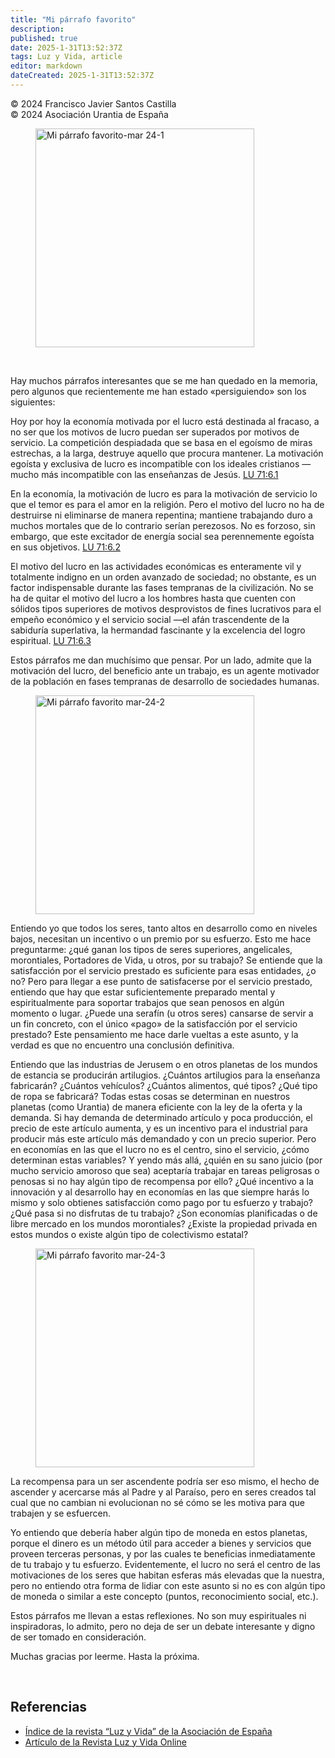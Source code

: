 ```yaml
---
title: "Mi párrafo favorito"
description: 
published: true
date: 2025-1-31T13:52:37Z
tags: Luz y Vida, article
editor: markdown
dateCreated: 2025-1-31T13:52:37Z
---
```


<p class="v-card v-sheet theme--light grey lighten-3 px-2">© 2024 Francisco Javier Santos Castilla<br>© 2024 Asociación Urantia de España</p>

<figure id="Figure_1" class="image urantiapedia image-style-align-center">
<img src="/image/article/Luz_y_Vida/LyV_2024_02/Mi-parrafo-favorito-03-24-1.jpg" alt="Mi párrafo favorito-mar 24-1" width="350">
</figure>

<br style="clear:both;"/>

Hay muchos párrafos interesantes que se me han quedado en la memoria, pero algunos que recientemente me han estado «persiguiendo» son los siguientes:

Hoy por hoy la economía motivada por el lucro está destinada al fracaso, a no ser que los motivos de lucro puedan ser superados por motivos de servicio. La competición despiadada que se basa en el egoísmo de miras estrechas, a la larga, destruye aquello que procura mantener. La motivación egoísta y exclusiva de lucro es incompatible con los ideales cristianos —mucho más incompatible con las enseñanzas de Jesús. [LU 71:6.1](/es/The_Urantia_Book/71#p6_1)

En la economía, la motivación de lucro es para la motivación de servicio lo que el temor es para el amor en la religión. Pero el motivo del lucro no ha de destruirse ni eliminarse de manera repentina; mantiene trabajando duro a muchos mortales que de lo contrario serían perezosos. No es forzoso, sin embargo, que este excitador de energía social sea perennemente egoísta en sus objetivos. [LU 71:6.2](/es/The_Urantia_Book/71#p6_2)

El motivo del lucro en las actividades económicas es enteramente vil y totalmente indigno en un orden avanzado de sociedad; no obstante, es un factor indispensable durante las fases tempranas de la civilización. No se ha de quitar el motivo del lucro a los hombres hasta que cuenten con sólidos tipos superiores de motivos desprovistos de fines lucrativos para el empeño económico y el servicio social —el afán trascendente de la sabiduría superlativa, la hermandad fascinante y la excelencia del logro espiritual. [LU 71:6.3](/es/The_Urantia_Book/71#p6_3)

Estos párrafos me dan muchísimo que pensar. Por un lado, admite que la motivación del lucro, del beneficio ante un trabajo, es un agente motivador de la población en fases tempranas de desarrollo de sociedades humanas.

<figure id="Figure_2" class="image urantiapedia image-style-align-left">
<img src="/image/article/Luz_y_Vida/LyV_2024_02/Mi-parrafo-favorito-03-24-2.jpg" alt="Mi párrafo favorito mar-24-2" width="350">
</figure>

Entiendo yo que todos los seres, tanto altos en desarrollo como en niveles bajos, necesitan un incentivo o un premio por su esfuerzo. Esto me hace preguntarme: ¿qué ganan los tipos de seres superiores, angelicales, morontiales, Portadores de Vida, u otros, por su trabajo? Se entiende que la satisfacción por el servicio prestado es suficiente para esas entidades, ¿o no? Pero para llegar a ese punto de satisfacerse por el servicio prestado, entiendo que hay que estar suficientemente preparado mental y espiritualmente para soportar trabajos que sean penosos en algún momento o lugar. ¿Puede una serafín (u otros seres) cansarse de servir a un fin concreto, con el único «pago» de la satisfacción por el servicio prestado? Este pensamiento me hace darle vueltas a este asunto, y la verdad es que no encuentro una conclusión definitiva.

Entiendo que las industrias de Jerusem o en otros planetas de los mundos de estancia se producirán artilugios. ¿Cuántos artilugios para la enseñanza fabricarán? ¿Cuántos vehículos? ¿Cuántos alimentos, qué tipos? ¿Qué tipo de ropa se fabricará? Todas estas cosas se determinan en nuestros planetas (como Urantia) de manera eficiente con la ley de la oferta y la demanda. Si hay demanda de determinado artículo y poca producción, el precio de este artículo aumenta, y es un incentivo para el industrial para producir más este artículo más demandado y con un precio superior. Pero en economías en las que el lucro no es el centro, sino el servicio, ¿cómo determinan estas variables? Y yendo más allá, ¿quién en su sano juicio (por mucho servicio amoroso que sea) aceptaría trabajar en tareas peligrosas o penosas si no hay algún tipo de recompensa por ello? ¿Qué incentivo a la innovación y al desarrollo hay en economías en las que siempre harás lo mismo y solo obtienes satisfacción como pago por tu esfuerzo y trabajo? ¿Qué pasa si no disfrutas de tu trabajo? ¿Son economías planificadas o de libre mercado en los mundos morontiales? ¿Existe la propiedad privada en estos mundos o existe algún tipo de colectivismo estatal?
<br style="clear:both;"/>

<figure id="Figure_3" class="image urantiapedia image-style-align-right">
<img src="/image/article/Luz_y_Vida/LyV_2024_02/Mi-parrafo-favorito-03-24-3.jpg" alt="Mi párrafo favorito mar-24-3" width="350">
</figure>

La recompensa para un ser ascendente podría ser eso mismo, el hecho de ascender y acercarse más al Padre y al Paraíso, pero en seres creados tal cual que no cambian ni evolucionan no sé cómo se les motiva para que trabajen y se esfuercen.

Yo entiendo que debería haber algún tipo de moneda en estos planetas, porque el dinero es un método útil para acceder a bienes y servicios que proveen terceras personas, y por las cuales te beneficias inmediatamente de tu trabajo y tu esfuerzo. Evidentemente, el lucro no será el centro de las motivaciones de los seres que habitan esferas más elevadas que la nuestra, pero no entiendo otra forma de lidiar con este asunto si no es con algún tipo de moneda o similar a este concepto (puntos, reconocimiento social, etc.).

Estos párrafos me llevan a estas reflexiones. No son muy espirituales ni inspiradoras, lo admito, pero no deja de ser un debate interesante y digno de ser tomado en consideración.

Muchas gracias por leerme. Hasta la próxima.

<br style="clear:both;"/>


## Referencias

- [Índice de la revista “Luz y Vida” de la Asociación de España](https://aue.urantia-association.org/luz-y-vida/)
- [Artículo de la Revista Luz y Vida Online](https://aue.urantia-association.org/2024/02/28/mi-parrafo-favorito-27/)
